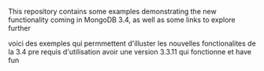 This repository contains some examples demonstrating the new functionality coming in MongoDB 3.4, as well as some links to explore further

voici des exemples qui permmettent d'illuster les nouvelles fonctionalites de la 3.4 
pre requis d'utilisation avoir une version 3.3.11 qui fonctionne et have fun 
